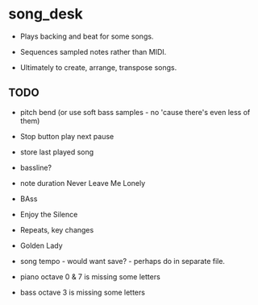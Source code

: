 # song_desk

- Plays backing and beat for some songs.
- Sequences sampled notes rather than MIDI.

- Ultimately to create, arrange, transpose songs.

## TODO

- pitch bend (or use soft bass samples - no 'cause there's even less of them)
- Stop button play next pause
- store last played song
- bassline?
- note duration
    Never Leave Me Lonely
- BAss
-   Enjoy the Silence

- Repeats, key changes
-   Golden Lady


- song tempo - would want save? - perhaps do in separate file.
- piano octave 0 & 7 is missing some letters
- bass octave 3 is missing some letters